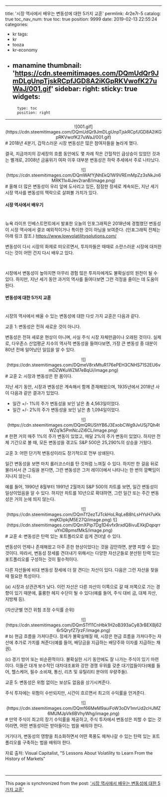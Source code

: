 
---
title: '시장 역사에서 배우는 변동성에 대한 5가지 교훈'
permlink: 4r2e7r-5
catalog: true
toc_nav_num: true
toc: true
position: 9999
date: 2019-02-13 22:55:24
categories:
- kr
tags:
- kr
- tooza
- kr-economy
- manamine
thumbnail: 'https://cdn.steemitimages.com/DQmUdQr9JmDLgUnpTjskRCpfJGD8A2iKGpRKVwofK27uWaJ/001.gif'
sidebar:
    right:
        sticky: true
widgets:
    -
        type: toc
        position: right
---


<center>
![001.gif](https://cdn.steemitimages.com/DQmUdQr9JmDLgUnpTjskRCpfJGD8A2iKGpRKVwofK27uWaJ/001.gif)
</center>
#
2018년 4분기, 갑작스러운 시장 변동성은 많은 참여자들을 놀라게 했다.

​결국, 지금까지의 강세장의 흐름 동안에도 몇 차례 작은 간헐적인 급상승이 있었던 것과는 별개로, 2008년 금융위기 여파 이후 대부분 변동성은 하락 추세에서 주로 나타났다.

<center>
![](https://cdn.steemitimages.com/DQmWAfYjNhEkQ1W9VREmMpZz3sNkJn6MRK11x4iJev2ranB/image.png)
</center>
#
올해 더 많은 변동성이 우리 앞에 도사리고 있든, 잠잠한 장세로 계속되든, 지난 세기 시장 역사를 변동성의 맥락으로 살펴볼 가치가 있다.

#### 시장 역사에서 배우기
#
​뉴욕 라이프 인베스트먼트에서 발표한 오늘의 인포그래픽은 2018년에 경험했던 변동성이 시장 역사에서 결코 예외적이거나 특이한 것이 아님을 보여준다. (인포그래픽 전체는 아래 링크 참조.)
https://www.lowvolatilitysolutions.com/

변동성이 다시 시장의 화제로 떠오르면서, 투자자들은 때때로 소란스러운 시장에 대처한다는 것이 어떤 건지 다시 배우고 있다.

​

시장에서 변동성이 높아지면 아무리 경험 많은 투자자에게도 불확실성의 원천이 될 수 있다. 하지만, 지난 세기 동안 과거의 역사를 들여다보면 그런 걱정을 줄이는 데 도움이 된다.

#### ​변동성에 대한 5가지 교훈
#
​시장의 역사에서 배울 수 있는 변동성에 대한 다섯 가지 교훈은 다음과 같다.

​교훈 1: 변동성은 전혀 새로운 것이 아니다.

​변동성은 전혀 새로운 현상이 아니며, 사실 주식 시장 자체만큼이나 오래된 것이다. 실제로, 다우존스 산업평균 지수의 역사적 변동성을 들여다보면, 가장 큰 변동성 중 대분이 80년 전에 일어났던 일임을 알 수 있다.

<center>
![](https://cdn.steemitimages.com/DQmeV8rxMtuR176ePEH3CNHS71S2EU6vmDZWKuWZM7eBqUi/image.png)
</center>
#
교훈 2: 시장과 변동성은 한 몸이다.

지난 세기 동안, 시장과 변동성은 계속해서 함께 존재해왔으며, 1935년에서 2018년 사이 다음과 같은 결과가 있었다.

- ​일간 +/- 1%의 주가 변동성을 보인 날은 총 4,563일이었다.
- 일간 +/- 2%의 주가 변동성을 보인 날은 총 1,094일이었다.

<center>
![](https://cdn.steemitimages.com/DQmQRUShYB6J3ExobCWg9JvUSj7Qh4tWZq1k5PmNcJZi6CL/image.png)
</center>
#
한편 거의 매주 1%의 주가 변동이 있었고, 매달 2%의 주가 변동이 있었다. 하지만 전체 기간으로 볼 때, 모든 변동성을 겪고도 S&P 500은 25,290%의 상승을 거뒀다.

​교훈 3: 어떤 단기적 변동성이라도 장기적으로 전부 상쇄된다.

일간 변동성을 보면 마치 롤러코스터를 탄 것처럼 느껴질 수 있다. 하지만 한 걸음 뒤로 물러서서 큰 그림을 본다면, 그런 변동성은 그저 레이더에서 나타나는 한 번의 깜빡임이 지나지 않는다.

​예를 들어, 1990년 8월부터 1991년 2월까지 S&P 500의 차트를 보면, 일간 변동성이 일상이었음을 알 수 있다. 하지만 차트를 10년으로 확대하면, 그런 일간 또는 주간 변동성은 거의 눈에 띄지 않는다.

<center>
![](https://cdn.steemitimages.com/DQmTf2ezTJTckHoLRqLeB8hLsHYsH7uKkmqKDipkjM5E27Q/image.png)
![](https://cdn.steemitimages.com/DQmXPip7Dg1D4vfx9rxdQ8ivuEXkjDqpqrruYnDBpmsfMkS/image.png)
</center>
#
교훈 4: 변동성은 탄력 있는 포트폴리오로 쉽게 견뎌낼 수 있다.

​변동성이 언제나 존재해왔고 아주 흔한 현상이었다는 것을 감안하면, 분명 피할 수 없는 것이다. 따라서, 변동성 장세를 견뎌내기 위해서는 다양한 자산군들로 분산된 탄력 있는 포트폴리오를 구성하는 것이 필수적이다.

​다른 자산들에 비대 변동성 장세에 더 잘 견디는 자산이 있다. 다음은 그런 자산을 찾을 때 필요한 특성이다.

(a) 시장과 상관관계가 낮다.
이런 자산은 다른 자산이 이쪽으로 갈 때 저쪽으로 가는 경향이 있기 때문에, 훌륭한 헤지 수단이 될 수 있다(예를 들어, 주식 대비 금, 대체 자산, 지방채 등).

(자산군별 연간 위험 조정 수익률 순위)
<center>
![](https://cdn.steemitimages.com/DQmSTf11CnHbk1H2oB393aCy83rBEXBj626r5QryfZ7jrzF/image.png)
</center>
#
b) 현금 흐름을 가져다준다.
장세가 불확실해질 때, 시장은 현금 흐름을 가져다주는 자산에 추가로 가치를 쳐준다(예를 들어, 배당금을 지급하는 배당주와 이자를 지급하는 채권).

​(c) 경기 방어 또는 비순환적이다.
불확실한 시기 동안에도 잘 나가는 주식이 있기 마련이다. 이들은 대개 보수적인 대차대조표와 강한 경쟁 우위를 갖춘 대기업들이다(예를 들어, 헬스케어, 필수 소비재, 통신, 리츠 및 유틸리티 분야의 우량주들).

교훈 5: 변동성은 위험 없이는 보상도 없음을 상기시켜준다.

주식 투자에는 위험이 수반되지만, 시간이 흐르면서 최고의 수익률을 안겨준다.

<center>
![](https://cdn.steemitimages.com/DQmf66MeM9auiFoW3oDV1mrUd2cHJMZ6MUMJpVk6BVhyWhg/image.png)
</center>
#
만약 주식이 최고의 장기 수익률을 제공하고, 주식 투자에서 변동성은 피할 수 없는 것이라면, 어떤 변동성이든 받아들이는 법을 배워야 한다.

​거기다가, 변동성의 영향을 최소화하면서 어떤 폭풍도 헤쳐나갈 수 있는 탄력 있는 포트폴리오를 구축하는 법을 배워야 한다.

​자료 출처: Visual Capitalist, "5 Lessons About Volatility to Learn From the History of Markets"

​

- - -

This page is synchronized from the post: ['시장 역사에서 배우는 변동성에 대한 5가지 교훈'](https://steemit.com/@pius.pius/4r2e7r-5)
